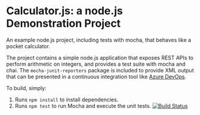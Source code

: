 Calculator.js: a node.js Demonstration Project
==============================================
An example node.js project, including tests with mocha, that behaves like
a pocket calculator.

The project contains a simple node.js application that exposes REST APIs
to perform arithmetic on integers, and provides a test suite with mocha
and chai.  The `mocha-junit-reporters` package is included to provide XML
output that can be presented in a continuous integration tool like
[Azure DevOps](https://azure.com/devops).

To build, simply:

1. Runs `npm install` to install dependencies.
2. Runs `npm test` to run Mocha and execute the unit tests.
[![Build Status](https://dev.azure.com/radhakolarkar55/Integrating%20External%20Source%20Control%20with%20Azure%20Pipelines/_apis/build/status%2Fveduk25.calculator?branchName=master)](https://dev.azure.com/radhakolarkar55/Integrating%20External%20Source%20Control%20with%20Azure%20Pipelines/_build/latest?definitionId=12&branchName=master)
